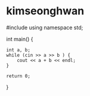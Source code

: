 # kimseonghwan

#include <iostream>
using namespace std;

int main() {

	int a, b;
	while (cin >> a >> b ) {
		cout << a + b << endl;
	}

	return 0;
}
